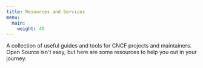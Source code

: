 ```yaml
---
title: Resources and Services
menu:
  main:
    weight: 40
---
```


A collection of useful guides and tools for CNCF projects and maintainers. Open Source isn't easy, but here are some resources to help you out in your journey.